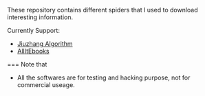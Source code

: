These repository contains different spiders that I used to download interesting information.

Currently Support:

+ [Jiuzhang Algorithm](http://www.jiuzhang.com)
+ [AllItEbooks](http://www.allitebooks.com)

=== Note that
+ All the softwares are for testing and hacking purpose, not for commercial useage.
